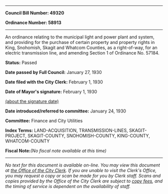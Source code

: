 

********

**Council Bill Number: 49320**
   
**Ordinance Number: 58913**
********

 An ordinance relating to the municipal light and power plant and system, and providing for the purchase of certain property and property rights in King, Snohomish, Skagit and Whatcom Counties, as a right-of-way, for an electric transmission line, and amending Section 1 of Ordinance No. 57184.

**Status:** Passed
   
**Date passed by Full Council:** January 27, 1930
   
**Date filed with the City Clerk:** February 1, 1930
   
**Date of Mayor's signature:** February 1, 1930
   
[(about the signature date)](/~public/approvaldate.htm)
   
   
   
**Date introduced/referred to committee:** January 24, 1930
   
**Committee:** Finance and City Utilities
   
   
**Index Terms:** LAND-ACQUISITION, TRANSMISSION-LINES, SKAGIT-PROJECT, SKAGIT-COUNTY, SNOHOMISH-COUNTY, KING-COUNTY, WHATCOM-COUNTY

**Fiscal Note:**_(No fiscal note available at this time)_
********

_No text for this document is available on-line. You may view this document at [the Office of the City Clerk](http://www.seattle.gov/leg/clerk/contactUs.htm). If you are unable to visit the Clerk's Office, you may request a copy or scan be made for you by Clerk staff. Scans and copies provided by the Office of the City Clerk are subject to [copy fees](http://clerk.seattle.gov/~public/clerkfees.htm), and the timing of service is dependent on the availability of staff._

